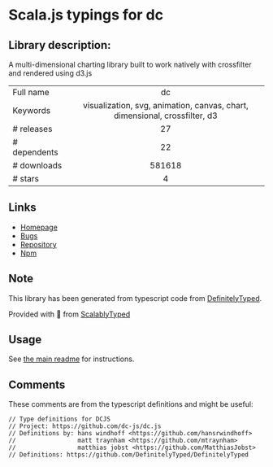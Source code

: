 
# Scala.js typings for dc


## Library description:
A multi-dimensional charting library built to work natively with crossfilter and rendered using d3.js

|                    |                 |
| ------------------ | :-------------: |
| Full name          | dc |
| Keywords           | visualization, svg, animation, canvas, chart, dimensional, crossfilter, d3 |
| # releases         | 27 |
| # dependents       | 22 |
| # downloads        | 581618 |
| # stars            | 4 |

## Links
- [Homepage](http://dc-js.github.io/dc.js/)
- [Bugs](https://github.com/dc-js/dc.js/issues)
- [Repository](https://github.com/dc-js/dc.js)
- [Npm](https://www.npmjs.com/package/dc)
    


## Note
This library has been generated from typescript code from [DefinitelyTyped](https://definitelytyped.org).

Provided with :purple_heart: from [ScalablyTyped](https://github.com/oyvindberg/ScalablyTyped)

## Usage
See [the main readme](../../readme.md) for instructions.

## Comments

These comments are from the typescript definitions and might be useful:
```
// Type definitions for DCJS
// Project: https://github.com/dc-js/dc.js
// Definitions by: hans windhoff <https://github.com/hansrwindhoff>
//                 matt traynham <https://github.com/mtraynham>
//                 matthias jobst <https://github.com/MatthiasJobst>
// Definitions: https://github.com/DefinitelyTyped/DefinitelyTyped

```

